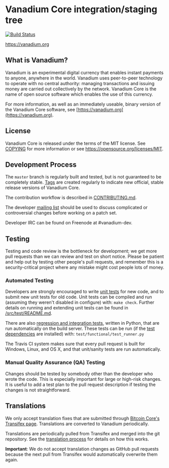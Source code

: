 Vanadium Core integration/staging tree
=====================================

[![Build Status](https://travis-ci.org/vanadium-coin/vanadium.svg?branch=master)](https://travis-ci.org/vanadium-coin/vanadium)

https://vanadium.org

What is Vanadium?
----------------

Vanadium is an experimental digital currency that enables instant payments to
anyone, anywhere in the world. Vanadium uses peer-to-peer technology to operate
with no central authority: managing transactions and issuing money are carried
out collectively by the network. Vanadium Core is the name of open source
software which enables the use of this currency.

For more information, as well as an immediately useable, binary version of
the Vanadium Core software, see [https://vanadium.org](https://vanadium.org).

License
-------

Vanadium Core is released under the terms of the MIT license. See [COPYING](COPYING) for more
information or see https://opensource.org/licenses/MIT.

Development Process
-------------------

The `master` branch is regularly built and tested, but is not guaranteed to be
completely stable. [Tags](https://github.com/vanadium-coin/vanadium/tags) are created
regularly to indicate new official, stable release versions of Vanadium Core.

The contribution workflow is described in [CONTRIBUTING.md](CONTRIBUTING.md).

The developer [mailing list](https://groups.google.com/forum/#!forum/vanadium-dev)
should be used to discuss complicated or controversial changes before working
on a patch set.

Developer IRC can be found on Freenode at #vanadium-dev.

Testing
-------

Testing and code review is the bottleneck for development; we get more pull
requests than we can review and test on short notice. Please be patient and help out by testing
other people's pull requests, and remember this is a security-critical project where any mistake might cost people
lots of money.

### Automated Testing

Developers are strongly encouraged to write [unit tests](src/test/README.md) for new code, and to
submit new unit tests for old code. Unit tests can be compiled and run
(assuming they weren't disabled in configure) with: `make check`. Further details on running
and extending unit tests can be found in [/src/test/README.md](/src/test/README.md).

There are also [regression and integration tests](/test), written
in Python, that are run automatically on the build server.
These tests can be run (if the [test dependencies](/test) are installed) with: `test/functional/test_runner.py`

The Travis CI system makes sure that every pull request is built for Windows, Linux, and OS X, and that unit/sanity tests are run automatically.

### Manual Quality Assurance (QA) Testing

Changes should be tested by somebody other than the developer who wrote the
code. This is especially important for large or high-risk changes. It is useful
to add a test plan to the pull request description if testing the changes is
not straightforward.

Translations
------------

We only accept translation fixes that are submitted through [Bitcoin Core's Transifex page](https://www.transifex.com/projects/p/bitcoin/).
Translations are converted to Vanadium periodically.

Translations are periodically pulled from Transifex and merged into the git repository. See the
[translation process](doc/translation_process.md) for details on how this works.

**Important**: We do not accept translation changes as GitHub pull requests because the next
pull from Transifex would automatically overwrite them again.
